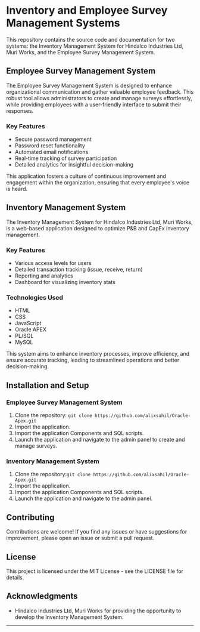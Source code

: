 # Inventory and Employee Survey Management Systems

This repository contains the source code and documentation for two systems: the Inventory Management System for Hindalco Industries Ltd, Muri Works, and the Employee Survey Management System. 

## Employee Survey Management System

The Employee Survey Management System is designed to enhance organizational communication and gather valuable employee feedback. This robust tool allows administrators to create and manage surveys effortlessly, while providing employees with a user-friendly interface to submit their responses. 

### Key Features

- Secure password management
- Password reset functionality
- Automated email notifications
- Real-time tracking of survey participation
- Detailed analytics for insightful decision-making

This application fosters a culture of continuous improvement and engagement within the organization, ensuring that every employee's voice is heard.

## Inventory Management System

The Inventory Management System for Hindalco Industries Ltd, Muri Works, is a web-based application designed to optimize P&B and CapEx inventory management.

### Key Features

- Various access levels for users
- Detailed transaction tracking (issue, receive, return)
- Reporting and analytics
- Dashboard for visualizing inventory stats

### Technologies Used

- HTML
- CSS
- JavaScript
- Oracle APEX
- PL/SQL
- MySQL

This system aims to enhance inventory processes, improve efficiency, and ensure accurate tracking, leading to streamlined operations and better decision-making.

## Installation and Setup

### Employee Survey Management System

1. Clone the repository: `git clone https://github.com/alixsahil/Oracle-Apex.git`
2. Import the application.
3. Import the application Components and SQL scripts.
4. Launch the application and navigate to the admin panel to create and manage surveys.

### Inventory Management System

1. Clone the repository:`git clone https://github.com/alixsahil/Oracle-Apex.git`
2. Import the application.
3. Import the application Components and SQL scripts.
4. Launch the application and navigate to the admin panel.

## Contributing

Contributions are welcome! If you find any issues or have suggestions for improvement, please open an issue or submit a pull request.

## License

This project is licensed under the MIT License - see the LICENSE file for details.

## Acknowledgments

- Hindalco Industries Ltd, Muri Works for providing the opportunity to develop the Inventory Management System.


---


